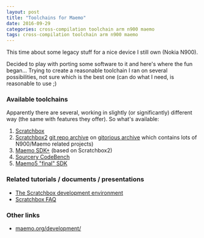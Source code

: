 ```yaml
---
layout: post
title: "Toolchains for Maemo"
date: 2016-09-29
categories: cross-compilation toolchain arm n900 maemo
tags: cross-compilation toolchain arm n900 maemo
---
```

This time about some legacy stuff for a nice device I still own (Nokia N900).

Decided to play with porting some software to it and here's where the fun began...
Trying to create a reasonable toolchain I ran on several possibilities, not sure
which is the best one (can do what I need, is reasonable to use ;)

### Available toolchains
Apparently there are several, working in slightly (or significantly) different way
(the same with features they offer). So what's available:

1. [Scratchbox][sb.1]
2. [Scratchbox2][sb2.1] [git repo archive][sb2.2]
on [gitorious archive][gitorious] which contains lots of N900/Maemo related projects)
3. [Maemo SDK+][sdk+.1] (based on Scratchbox2)
4. [Sourcery CodeBench][codebench.1]
5. [Maemo5 "final" SDK][maemo.org.sdk]

### Related tutorials / documents / presentations
- [The Scratchbox development environment][sb.doc.1]
- [Scratchbox FAQ][sb.faq]

### Other links
- [maemo.org/development/][maemo.org.dev]


[sb.1]:          http://scratchbox.org/
[sb.faq]:        http://scratchbox.org/faq/
[sb.doc.1]:      http://free-electrons.com/docs/scratchbox/
[sb2.1]:         https://www.freedesktop.org/wiki/Software/sbox2/
[sb2.2]:         https://gitorious.org/scratchbox2/scratchbox2.git
[gitorious]:     https://gitorious.org/
[sdk+.1]:        http://maemo-sdk.garage.maemo.org/
[codebench.1]:   https://www.mentor.com/embedded-software/sourcery-tools/sourcery-codebench/editions/lite-edition/
[maemo.org.dev]: http://maemo.org/development/
[maemo.org.sdk]: http://wiki.maemo.org/Documentation/Maemo_5_Final_SDK_Installation
